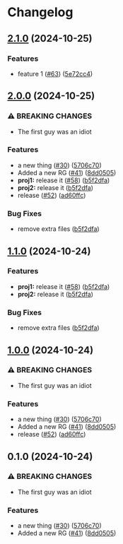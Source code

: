 # Changelog

## [2.1.0](https://github.com/shaneholder/jubilant-pancake/compare/proj1-v2.0.0...proj1-v2.1.0) (2024-10-25)


### Features

* feature 1 ([#63](https://github.com/shaneholder/jubilant-pancake/issues/63)) ([5e72cc4](https://github.com/shaneholder/jubilant-pancake/commit/5e72cc4afd6ad96dd1e81b4aab38b1e948925865))

## [2.0.0](https://github.com/shaneholder/jubilant-pancake/compare/proj1-v1.1.0...proj1-v2.0.0) (2024-10-25)


### ⚠ BREAKING CHANGES

* The first guy was an idiot

### Features

* a new thing ([#30](https://github.com/shaneholder/jubilant-pancake/issues/30)) ([5706c70](https://github.com/shaneholder/jubilant-pancake/commit/5706c70a1ea7e07c18b8c7726c215109c46d4a2d))
* Added a new RG ([#41](https://github.com/shaneholder/jubilant-pancake/issues/41)) ([8dd0505](https://github.com/shaneholder/jubilant-pancake/commit/8dd05053dd9fe2872835efa159f7724992d9cff7))
* **proj1:** release it ([#58](https://github.com/shaneholder/jubilant-pancake/issues/58)) ([b5f2dfa](https://github.com/shaneholder/jubilant-pancake/commit/b5f2dfa27d8eff8a5d49afbeb7df3b097031c215))
* **proj2:** release it ([b5f2dfa](https://github.com/shaneholder/jubilant-pancake/commit/b5f2dfa27d8eff8a5d49afbeb7df3b097031c215))
* release ([#52](https://github.com/shaneholder/jubilant-pancake/issues/52)) ([ad60ffc](https://github.com/shaneholder/jubilant-pancake/commit/ad60ffcee768fc01c6a96ac5c768748db9b30cb5))


### Bug Fixes

* remove extra files ([b5f2dfa](https://github.com/shaneholder/jubilant-pancake/commit/b5f2dfa27d8eff8a5d49afbeb7df3b097031c215))

## [1.1.0](https://github.com/shaneholder/jubilant-pancake/compare/v1.0.0...v1.1.0) (2024-10-24)


### Features

* **proj1:** release it ([#58](https://github.com/shaneholder/jubilant-pancake/issues/58)) ([b5f2dfa](https://github.com/shaneholder/jubilant-pancake/commit/b5f2dfa27d8eff8a5d49afbeb7df3b097031c215))
* **proj2:** release it ([b5f2dfa](https://github.com/shaneholder/jubilant-pancake/commit/b5f2dfa27d8eff8a5d49afbeb7df3b097031c215))


### Bug Fixes

* remove extra files ([b5f2dfa](https://github.com/shaneholder/jubilant-pancake/commit/b5f2dfa27d8eff8a5d49afbeb7df3b097031c215))

## [1.0.0](https://github.com/shaneholder/jubilant-pancake/compare/v0.1.0...v1.0.0) (2024-10-24)


### ⚠ BREAKING CHANGES

* The first guy was an idiot

### Features

* a new thing ([#30](https://github.com/shaneholder/jubilant-pancake/issues/30)) ([5706c70](https://github.com/shaneholder/jubilant-pancake/commit/5706c70a1ea7e07c18b8c7726c215109c46d4a2d))
* Added a new RG ([#41](https://github.com/shaneholder/jubilant-pancake/issues/41)) ([8dd0505](https://github.com/shaneholder/jubilant-pancake/commit/8dd05053dd9fe2872835efa159f7724992d9cff7))
* release ([#52](https://github.com/shaneholder/jubilant-pancake/issues/52)) ([ad60ffc](https://github.com/shaneholder/jubilant-pancake/commit/ad60ffcee768fc01c6a96ac5c768748db9b30cb5))

## 0.1.0 (2024-10-24)


### ⚠ BREAKING CHANGES

* The first guy was an idiot

### Features

* a new thing ([#30](https://github.com/shaneholder/jubilant-pancake/issues/30)) ([5706c70](https://github.com/shaneholder/jubilant-pancake/commit/5706c70a1ea7e07c18b8c7726c215109c46d4a2d))
* Added a new RG ([#41](https://github.com/shaneholder/jubilant-pancake/issues/41)) ([8dd0505](https://github.com/shaneholder/jubilant-pancake/commit/8dd05053dd9fe2872835efa159f7724992d9cff7))
